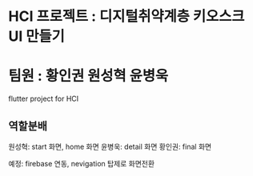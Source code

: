 # HCI 프로젝트 : 디지털취약계층 키오스크 UI 만들기
# 팀원 : 황인권 원성혁 윤병욱

flutter project for HCI

## 역할분배

원성혁: start 화면, home 화면
윤병욱: detail 화면
황인권: final 화면

예정: firebase 연동, nevigation 탑제로 화면전환
